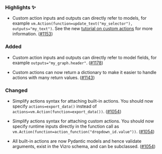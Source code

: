 <!--
A new scriv changelog fragment.

Uncomment the section that is right (remove the HTML comment wrapper).
-->

### Highlights ✨

- Custom action inputs and outputs can directly refer to models, for example `vm.Action(function=update_text("my_selector"), outputs="my_text")`. See the new [tutorial on custom actions](https://vizro.readthedocs.io/en/stable/pages/user-guides/custom-actions/) for more information. ([#1153](https://github.com/mckinsey/vizro/pull/1153)) 

<!--
### Removed

- A bullet item for the Removed category with a link to the relevant PR at the end of your entry, e.g. Enable feature XXX. ([#1](https://github.com/mckinsey/vizro/pull/1))

-->

### Added

- Custom action inputs and outputs can directly refer to model fields, for example `outputs="my_graph.header"`. ([#1178](https://github.com/mckinsey/vizro/pull/1178))

- Custom actions can now return a dictionary to make it easier to handle actions with many return values. ([#1143](https://github.com/mckinsey/vizro/pull/1143))

### Changed

- Simplify actions syntax for attaching built-in actions. You should now specify `actions=export_data()` instead of `actions=vm.Action(function=export_data())`. ([#1054](https://github.com/mckinsey/vizro/pull/1054))

- Simplify actions syntax for attaching custom actions. You should now specify runtime inputs directly in the function call as `vm.Action(function=action_function("dropdown_id.value"))`. ([#1054](https://github.com/mckinsey/vizro/pull/1054))

- All built-in actions are now Pydantic models and hence validate arguments, exist in the Vizro schema, and can be subclassed. ([#1054](https://github.com/mckinsey/vizro/pull/1054))

<!--
### Deprecated

- A bullet item for the Deprecated category with a link to the relevant PR at the end of your entry, e.g. Enable feature XXX. ([#1](https://github.com/mckinsey/vizro/pull/1))

-->
<!--
### Fixed

- A bullet item for the Fixed category with a link to the relevant PR at the end of your entry, e.g. Enable feature XXX. ([#1](https://github.com/mckinsey/vizro/pull/1))

-->
<!--
### Security

- A bullet item for the Security category with a link to the relevant PR at the end of your entry, e.g. Enable feature XXX. ([#1](https://github.com/mckinsey/vizro/pull/1))

-->

